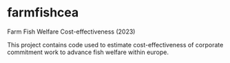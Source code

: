 # farmfishcea
Farm Fish Welfare Cost-effectiveness (2023)

This project contains code used to estimate cost-effectiveness of corporate commitment work to advance fish welfare within europe.
